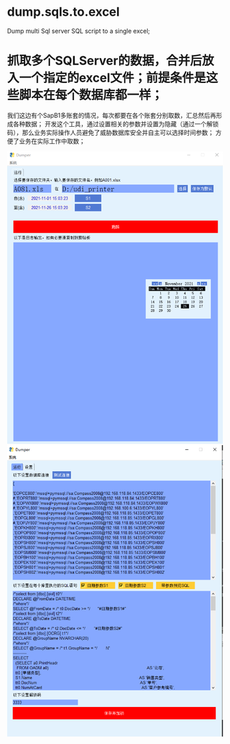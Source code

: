 # dump.sqls.to.excel
Dump multi Sql server SQL script to a single excel;
# 抓取多个SQLServer的数据，合并后放入一个指定的excel文件；前提条件是这些脚本在每个数据库都一样；

我们这边有个SapB1多账套的情况，每次都要在各个账套分别取数，汇总然后再形成各种数据；
开发这个工具，通过设置相关的参数并设置为隐藏（通过一个解锁码），那么业务实际操作人员避免了威胁数据库安全并自主可以选择时间参数；
方便了业务在实际工作中取数；


![M0](https://github.com/weirros/dump.sqls.to.excel/blob/main/dump0.png "M0")
![M1](https://github.com/weirros/dump.sqls.to.excel/blob/main/dump1.png "M1")
